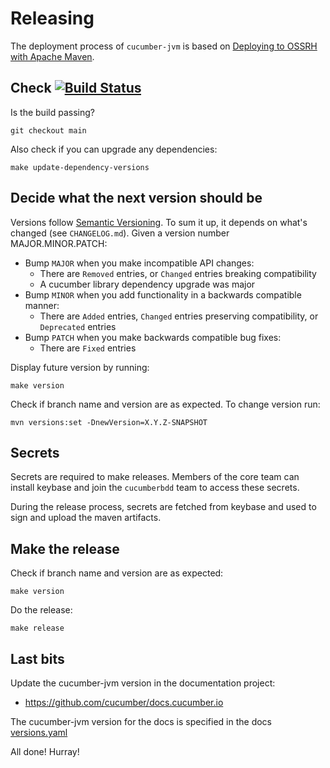 Releasing
=========

The deployment process of `cucumber-jvm` is based on 
[Deploying to OSSRH with Apache Maven](http://central.sonatype.org/pages/apache-maven.html#deploying-to-ossrh-with-apache-maven-introduction).

## Check [![Build Status](https://github.com/cucumber/cucumber-jvm/workflows/Cucumber%20CI/badge.svg)](https://github.com/cucumber/cucumber-jvm/actions) ##

Is the build passing?

```
git checkout main
```

Also check if you can upgrade any dependencies:

```
make update-dependency-versions
```

## Decide what the next version should be ##

Versions follow [Semantic Versioning](https://semver.org/spec/v2.0.0.html). To sum it up, it depends on what's changed (see `CHANGELOG.md`). Given a version number MAJOR.MINOR.PATCH:

* Bump `MAJOR` when you make incompatible API changes:
  * There are `Removed` entries, or `Changed` entries breaking compatibility
  * A cucumber library dependency upgrade was major
* Bump `MINOR` when you add functionality in a backwards compatible manner:
  * There are `Added` entries, `Changed` entries preserving compatibility, or
  `Deprecated` entries
* Bump `PATCH` when you make backwards compatible bug fixes:
  * There are `Fixed` entries

Display future version by running:

```
make version
```

Check if branch name and version are as expected. To change version run:

```
mvn versions:set -DnewVersion=X.Y.Z-SNAPSHOT
```

## Secrets ##

Secrets are required to make releases. Members of the core team can install
keybase and join the `cucumberbdd` team to access these secrets.

During the release process, secrets are fetched from keybase and used to sign
and upload the maven artifacts.

## Make the release ##

Check if branch name and version are as expected:

```
make version
```

Do the release:

```
make release
``` 

## Last bits ##

Update the cucumber-jvm version in the documentation project:

* https://github.com/cucumber/docs.cucumber.io

The cucumber-jvm version for the docs is specified in the docs [versions.yaml](https://github.com/cucumber/docs.cucumber.io/blob/master/data/versions.yaml)

All done! Hurray!
